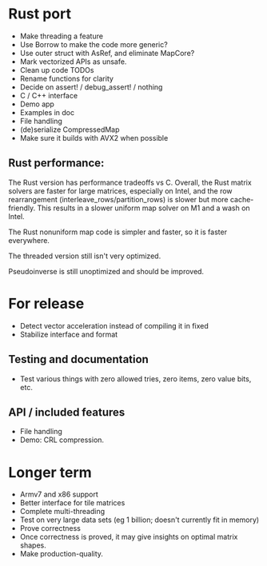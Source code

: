 
# Rust port

* Make threading a feature
* Use Borrow to make the code more generic?
* Use outer struct with AsRef, and eliminate MapCore?
* Mark vectorized APIs as unsafe.
* Clean up code TODOs
* Rename functions for clarity
* Decide on assert! / debug_assert! / nothing
* C / C++ interface
* Demo app
* Examples in doc
* File handling
* (de)serialize CompressedMap
* Make sure it builds with AVX2 when possible

## Rust performance:

The Rust version has performance tradeoffs vs C.  Overall, the Rust
matrix solvers are faster for large matrices, especially on Intel,
and the row rearrangement (interleave_rows/partition_rows) is slower
but more cache-friendly.  This results in a slower uniform map solver
on M1 and a wash on Intel.

The Rust nonuniform map code is simpler and faster, so it is faster
everywhere.

The threaded version still isn't very optimized.

Pseudoinverse is still unoptimized and should be improved.
    
# For release

* Detect vector acceleration instead of compiling it in fixed
* Stabilize interface and format

## Testing and documentation

* Test various things with zero allowed tries, zero items, zero value bits, etc.

## API / included features

* File handling
* Demo: CRL compression.

# Longer term

* Armv7 and x86 support
* Better interface for tile matrices
* Complete multi-threading
* Test on very large data sets (eg 1 billion; doesn't currently fit in memory)
* Prove correctness
* Once correctness is proved, it may give insights on optimal matrix shapes.
* Make production-quality.
